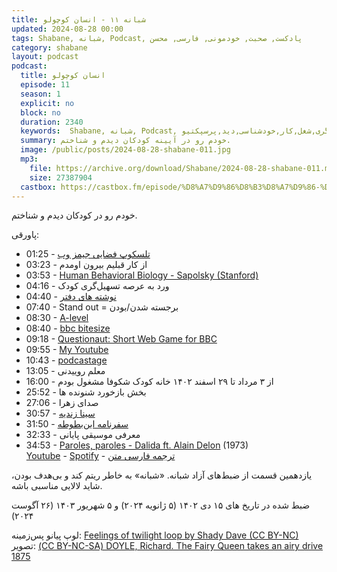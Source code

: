 ```yaml
---
title: شبانه ۱۱ - انسان کوچولو
updated: 2024-08-28 00:00
tags: Shabane, شبانه, Podcast, پادکست, صحبت, خودمونی, فارسی, محسن
category: shabane
layout: podcast
podcast:
  title: انسان کوچولو
  episode: 11
  season: 1
  explicit: no
  block: no
  duration: 2340
  keywords:  Shabane, شبانه, Podcast, پادکست, صحبت, خودمونی,کودک,کودکان,مربی,مربی گری,تسهیل گری,شغل,کار,خودشناسی,دید,پرسپکتیو
  summary: خودم رو در آیینه کودکان دیدم و شناختم.
  image: /public/posts/2024-08-28-shabane-011.jpg
  mp3: 
    file: https://archive.org/download/Shabane/2024-08-28-shabane-011.mp3
    size: 27387904
  castbox: https://castbox.fm/episode/%D8%A7%D9%86%D8%B3%D8%A7%D9%86-%DA%A9%D9%88%DA%86%D9%88%D9%84%D9%88-id2455693-id731234951
---
```

خودم رو در کودکان دیدم و شناختم.

<!--more-->

پاورقی:

* 01:25 - [تلسکوپ فضایی جیمز وب](https://fa.wikipedia.org/wiki/%D8%AA%D9%84%D8%B3%DA%A9%D9%88%D9%BE_%D9%81%D8%B6%D8%A7%DB%8C%DB%8C_%D8%AC%DB%8C%D9%85%D8%B2_%D9%88%D8%A8)
* 03:23 - از کار قبلیم بیرون اومدم
* 03:53 - [Human Behavioral Biology - Sapolsky (Stanford)](https://www.youtube.com/playlist?list=PLqeYp3nxIYpF7dW7qK8OvLsVomHrnYNjD)
* 04:16 - ورد به عرصه تسهیل‌گری کودک
* 04:40 - [نوشته های دفتر](/public/posts/2024-08-28-notebook-page.jpg)
* 07:40 - Stand out = برجسته شدن/بودن
* 08:30 - [A-level](https://en.wikipedia.org/wiki/A-level_(United_Kingdom))
* 08:40 - [bbc bitesize](https://www.bbc.co.uk/bitesize)
* 09:18 - [Questionaut: Short Web Game for BBC](https://amanita-design.net/games/questionaut.html)
* 09:55 - [My Youtube](https://www.youtube.com/@mohsend72)
* 10:43 - [podcastage](https://www.youtube.com/@Podcastage)
* 13:05 - معلم روییدنی
* 16:00 - از ۳ مرداد تا ۲۹ اسفند ۱۴۰۲ خانه کودک شکوفا مشغول بودم
* 25:52 - بخش بازخورد شنونده ها
* 27:06 - صدای زهرا
* 30:57 - [سینا زندیه](https://www.instagram.com/sinaswebz/)
* 31:50 - [سفرنامه ابن‌بطوطه](https://mehsen.ir/buy/rihla)
* 32:33 - معرفی موسیقی پایانی
* 34:53 - [Paroles, paroles - Dalida ft. Alain Delon](https://en.wikipedia.org/wiki/Paroles%2C_paroles) (1973)  
[Youtube](https://www.youtube.com/watch?v=LYAvhujK4nA&list=PLflfic2qZOnFwXMG_kqBzkzPgFyC8EMqy) - 
[Spotify](https://open.spotify.com/track/4VvTGipG8YaF09z0kfGqaD) - 
[ترجمه فارسی متن](https://lyricstranslate.com/en/paroles-paroles-%D8%AD%D8%B1%D9%81%D8%8C%D8%AD%D8%B1%D9%81%D8%8C-%D8%AD%D8%B1%D9%81.html) 

یازدهمین قسمت از ضبط‌های آزاد شبانه. «شبانه» به خاطر ریتم کند و بی‌هدف بودن، شاید لالایی مناسبی باشه.

ضبط شده در تاریخ های ۱۵ دی ۱۴۰۲ (۵ ژانویه ۲۰۲۴)  و ۵ شهریور ۱۴۰۳ (۲۶ آگوست ۲۰۲۴)

لوپ پیانو پس‌زمینه: [Feelings of twilight loop by Shady Dave (CC BY-NC)](https://freesound.org/people/ShadyDave/sounds/333811/)  
تصویر: [(CC BY-NC-SA) DOYLE, Richard. The Fairy Queen takes an airy drive 1875](https://www.flickr.com/photos/halloweenhjb/51354853956/)  
